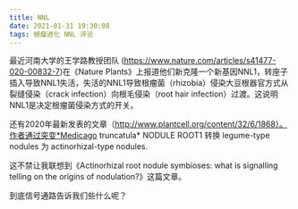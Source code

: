 ```yaml
---
title: NNL
date: 2021-01-31 19:30:08
tags: 根瘤进化 NNL 评论
---
```


 最近河南大学的王学路教授团队 (https://www.nature.com/articles/s41477-020-00832-7)在《Nature Plants》上报道他们新克隆一个新基因NNL1，转座子插入导致NNL1失活，失活的NNL1导致根瘤菌（rhizobia）侵染大豆根器官方式从裂缝侵染（crack infection）向根毛侵染（root hair infection）过渡。这说明NNL1是决定根瘤菌侵染方式的开关。

还有2020年最新发表的文章（http://www.plantcell.org/content/32/6/1868）。作者通过突变*Medicago truncatula* NODULE ROOT1 转换 legume-type nodules 为 actinorhizal-type nodules.

这不禁让我联想到《Actinorhizal root nodule symbioses: what is signalling telling on the origins of nodulation?》这篇文章。

到底信号通路告诉我们些什么呢？